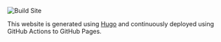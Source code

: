 ![Build Site](https://github.com/shiruken/csullender.com/workflows/Build%20Site/badge.svg?branch=master)

This website is generated using [Hugo](https://gohugo.io/) and continuously deployed using GitHub Actions to GitHub Pages.
